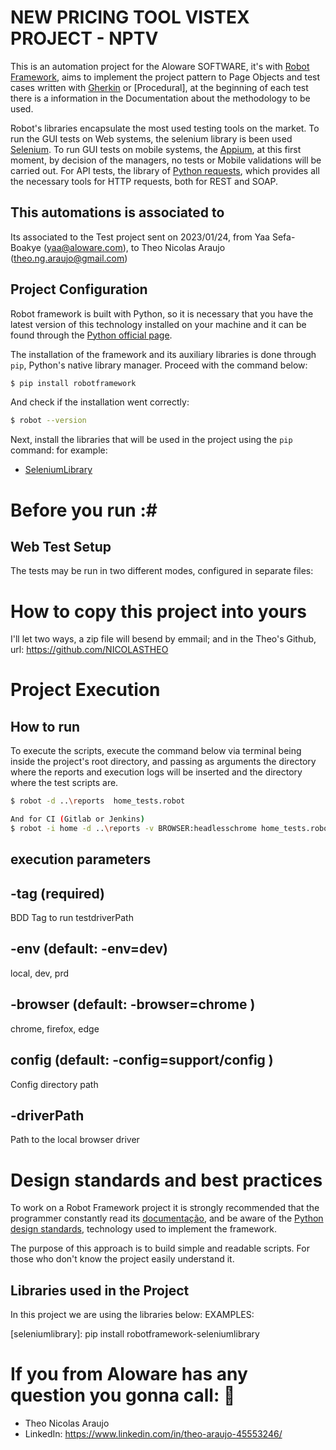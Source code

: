 # NEW PRICING TOOL VISTEX PROJECT - NPTV

This is an automation project  for the Aloware SOFTWARE, it's with [Robot Framework](https://robotframework.org/), aims to implement the project pattern to Page Objects and test cases written with [Gherkin](https://cucumber.io/docs/gherkin/reference/) or [Procedural], at the beginning of each test there is a information in the Documentation about the methodology to be used.

Robot's libraries encapsulate the most used testing tools on the market. To run the GUI tests on Web systems, the selenium library is been used [Selenium](https://www.selenium.dev/). To run GUI tests on mobile systems, the [Appium](https://appium.io), at this first moment, by decision of the managers, no tests or Mobile validations will be carried out. For API tests, the library of [Python requests](https://github.com/kennethreitz/requests), which provides all the necessary tools for HTTP requests, both for REST and SOAP.

## This automations is associated to ##
Its associated to the Test project sent on 2023/01/24, from Yaa Sefa-Boakye (yaa@aloware.com), to Theo Nicolas Araujo (theo.ng.araujo@gmail.com) 


## Project Configuration

Robot framework is built with Python, so it is necessary that you have the latest version of this technology installed on your machine and it can be found through the [Python official page](https://www.python.org/downloads/).

The installation of the framework and its auxiliary libraries is done through `pip`, Python's native library manager. Proceed with the command below:

```sh
$ pip install robotframework
```

And check if the installation went correctly:

```sh
$ robot --version
```

Next, install the libraries that will be used in the project using the `pip` command:
for example:
- [SeleniumLibrary](https://github.com/robotframework/SeleniumLibrary/)

# Before you run :#

## Web Test Setup ##
The tests may be run in two different modes, configured in separate files:

# How to copy this project into yours #
I'll let two ways, a zip file will besend by emmail; and in the Theo's Github, url:  https://github.com/NICOLASTHEO  


# Project Execution #
## How to run ##

To execute the scripts, execute the command below via terminal being inside the project's root directory, and passing as arguments the directory where the reports and execution logs will be inserted and the directory where the test scripts are.

```sh
$ robot -d ..\reports  home_tests.robot

And for CI (Gitlab or Jenkins)
$ robot -i home -d ..\reports -v BROWSER:headlesschrome home_tests.robot
```

## execution parameters ## 

## -tag (required) ##
BDD Tag to run testdriverPath

## -env (default: -env=dev) ##
local, dev, prd

## -browser (default: -browser=chrome ) ##
chrome, firefox, edge

## config (default: -config=support/config ) ##
Config directory path

## -driverPath ##
Path to the local browser driver

# Design standards and best practices #

To work on a Robot Framework project it is strongly recommended that the programmer constantly read its [documentação](https://robotframework.org/robotframework/#user-guide),  and be aware of the [Python design standards](https://python-patterns.guide/),  technology used to implement the framework.

The purpose of this approach is to build simple and readable scripts. For those who don't know the project easily understand it.

## Libraries used in the Project

In this project we are using the libraries below:
EXAMPLES:

[seleniumlibrary]:
pip install robotframework-seleniumlibrary

# If you from Aloware has any question you gonna call: 👻 #

- Theo Nicolas Araujo
- LinkedIn: https://www.linkedin.com/in/theo-araujo-45553246/